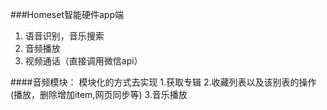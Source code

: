 ###Homeset智能硬件app端 
1. 语音识别，音乐搜索 
1. 音频播放 
1. 视频通话（直接调用微信api）

 
####音频模块： 模块化的方式去实现
1.获取专辑 
2.收藏列表以及该别表的操作(播放，删除增加item,网页同步等) 
3.音乐播放
